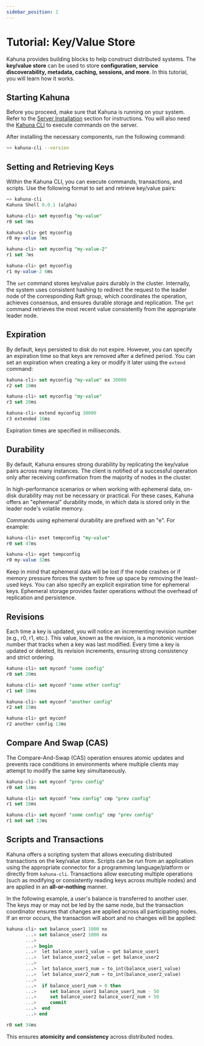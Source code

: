 ```yaml
---
sidebar_position: 1
---
```


# Tutorial: Key/Value Store

Kahuna provides building blocks to help construct distributed systems. The **key/value store** can be used to store **configuration, service discoverability, metadata, caching, sessions, and more**. In this tutorial, you will learn how it works.

## Starting Kahuna

Before you proceed, make sure that Kahuna is running on your system. Refer to the [Server Installation](server-installation) section for instructions. You will also need the [Kahuna CLI](kahuna-cli) to execute commands on the server.

After installing the necessary components, run the following command:

```bash
~> kahuna-cli --version
```

## Setting and Retrieving Keys

Within the Kahuna CLI, you can execute commands, transactions, and scripts. Use the following format to set and retrieve key/value pairs:

```sql
~> kahuna-cli
Kahuna Shell 0.0.1 (alpha)

kahuna-cli> set myconfig "my-value"
r0 set 9ms

kahuna-cli> get myconfig
r0 my-value 7ms

kahuna-cli> set myconfig "my-value-2"
r1 set 7ms

kahuna-cli> get myconfig
r1 my-value-2 6ms
```

The `set` command stores key/value pairs durably in the cluster. Internally, the system uses consistent hashing to redirect the request to the leader node of the corresponding Raft group, which coordinates the operation, achieves consensus, and ensures durable storage and replication. The `get` command retrieves the most recent value consistently from the appropriate leader node.

## Expiration

By default, keys persisted to disk do not expire. However, you can specify an expiration time so that keys are removed after a defined period. You can set an expiration when creating a key or modify it later using the `extend` command:

```sql
kahuna-cli> set myconfig "my-value" ex 30000
r2 set 18ms

kahuna-cli> set myconfig "my-value"
r3 set 20ms

kahuna-cli> extend myconfig 30000
r3 extended 16ms
```

Expiration times are specified in milliseconds.

## Durability

By default, Kahuna ensures strong durability by replicating the key/value pairs across many instances. The client is notified of a successful operation only after receiving confirmation from the majority of nodes in the cluster.

In high-performance scenarios or when working with ephemeral data, on-disk durability may not be necessary or practical. For these cases, Kahuna offers an "ephemeral" durability mode, in which data is stored only in the leader node's volatile memory.

Commands using ephemeral durability are prefixed with an "e". For example:

```sql
kahuna-cli> eset tempconfig "my-value"
r0 set 47ms

kahuna-cli> eget tempconfig
r0 my-value 32ms
```

Keep in mind that ephemeral data will be lost if the node crashes or if memory pressure forces the system to free up space by removing the least-used keys. You can also specify an explicit expiration time for ephemeral keys. Ephemeral storage provides faster operations without the overhead of replication and persistence.

## Revisions

Each time a key is updated, you will notice an incrementing revision number (e.g., r0, r1, etc.). This value, known as the revision, is a monotonic version number that tracks when a key was last modified. Every time a key is updated or deleted, its revision increments, ensuring strong consistency and strict ordering.

```sql
kahuna-cli> set myconf "some config"
r0 set 20ms

kahuna-cli> set myconf "some other config"
r1 set 10ms

kahuna-cli> set myconf "another config"
r2 set 15ms

kahuna-cli> get myconf
r2 another config 13ms
```

## Compare And Swap (CAS)

The Compare-And-Swap (CAS) operation ensures atomic updates and prevents race conditions in environments where multiple clients may attempt to modify the same key simultaneously.

```sql
kahuna-cli> set myconf "prev config"
r0 set 14ms

kahuna-cli> set myconf "new config" cmp "prev config"
r1 set 18ms

kahuna-cli> set myconf "some config" cmp "prev config"
r1 not set 13ms
```

## Scripts and Transactions

Kahuna offers a scripting system that allows executing distributed transactions on the key/value store. Scripts can be run from an application using the appropriate connector for a programming language/platform or directly from `kahuna-cli`. Transactions allow executing multiple operations (such as modifying or consistently reading keys across multiple nodes) and are applied in an **all-or-nothing** manner.

In the following example, a user's balance is transferred to another user. The keys may or may not be led by the same node, but the transaction coordinator ensures that changes are applied across all participating nodes. If an error occurs, the transaction will abort and no changes will be applied:

```sql
kahuna-cli> set balance_user1 1000 nx 
       ...> set balance_user2 1000 nx 
       ...>
       ...> begin    
       ...>  let balance_user1_value = get balance_user1
       ...>  let balance_user2_value = get balance_user2
       ...>  
       ...>  let balance_user1_num = to_int(balance_user1_value)
       ...>  let balance_user2_num = to_int(balance_user2_value)
       ...>      
       ...>  if balance_user1_num > 0 then
       ...>     set balance_user1 balance_user1_num - 50
       ...>     set balance_user2 balance_user2_num + 50
       ...>     commit
       ...>  end
       ...> end

r0 set 34ms
```

This ensures **atomicity and consistency** across distributed nodes.

